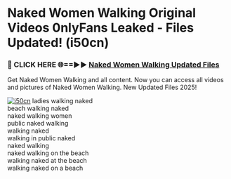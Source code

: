 # Naked Women Walking Original Videos 0nlyFans Leaked - Files Updated! (i50cn)

<h3>🔴 CLICK HERE 🌐==►► <a href="https://tinyurl.com/yckcrads" rel="nofollow">Naked Women Walking Updated Files</a></h3>

Get Naked Women Walking and all content. Now you can access all videos and pictures of Naked Women Walking. New Updated Files 2025!

[![i50cn](https://i.imgur.com/hpKpOFt.gif)](https://tinyurl.com/yckcrads)
ladies walking naked<br>
beach walking naked<br>
naked walking women<br>
public naked walking<br>
walking naked<br>
walking in public naked<br>
naked walking<br>
naked walking on the beach<br>
walking naked at the beach<br>
walking naked on a beach